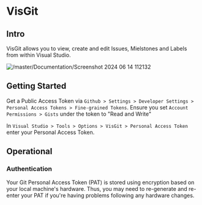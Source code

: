 # VisGit

## Intro
VisGit allows you to view, create and edit Issues, Mielstones and Labels from within Visual Studio.

![/master/Documentation/Screenshot 2024 06 14 112132](Screenshot%202024-06-14%20112132.png)

## Getting Started

Get a Public Access Token via `Github > Settings > Developer Settings > Personal Access Tokens > Fine-grained Tokens`. Ensure you set `Account Permissions > Gists` under the token to "Read and Write"

In `Visual Studio > Tools > Options > VisGit > Personal Access Token` enter your Personal Access  Token.

## Operational

### Authentication

Your Git Personal Access Token (PAT) is stored using encryption based on your local machine's hardware. Thus, you may need to re-generate and re-enter your PAT if you're having problems following any hardware changes. 


